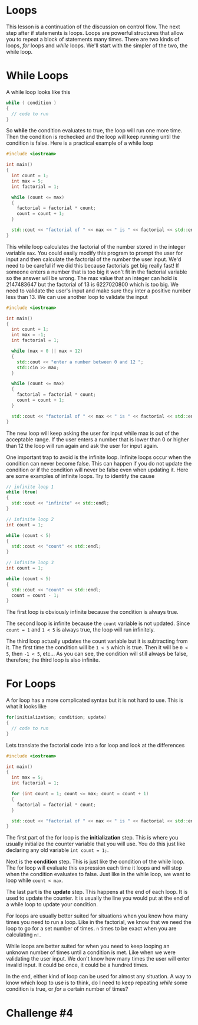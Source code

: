 # Loops

This lesson is a continuation of the discussion on control flow. The next step after if statements is loops. Loops are powerful structures that allow you to repeat a block of statements many times. There are two kinds of loops, _for_ loops and _while_ loops. We'll start with the simpler of the two, the while loop.

# While Loops

A while loop looks like this

```cpp
while ( condition )
{
  // code to run
}
```

So **while** the condition evaluates to true, the loop will run one more time. Then the condition is rechecked and the loop will keep running until the condition is false. Here is a practical example of a while loop

```cpp
#include <iostream>

int main()
{
  int count = 1;
  int max = 5;
  int factorial = 1;

  while (count <= max)
  {
    factorial = factorial * count;
    count = count + 1;
  }

  std::cout << "factorial of " << max << " is " << factorial << std::endl;
}
```

This while loop calculates the factorial of the number stored in the integer variable `max`. You could easily modify this program to prompt the user for input and then calculate the factorial of the number the user input. We'd need to be careful if we did this because factorials get big really fast! If someone enters a number that is too big it won't fit in the factorial variable so the answer will be wrong. The max value that an integer can hold is 2147483647 but the factorial of 13 is 6227020800 which is too big. We need to validate the user's input and make sure they inter a positive number less than 13. We can use another loop to validate the input

```cpp
#include <iostream>

int main()
{
  int count = 1;
  int max = -1;
  int factorial = 1;

  while (max < 0 || max > 12)
  {
    std::cout << "enter a number between 0 and 12 ";
    std::cin >> max;
  }

  while (count <= max)
  {
    factorial = factorial * count;
    count = count + 1;
  }

  std::cout << "factorial of " << max << " is " << factorial << std::endl;
}
```

The new loop will keep asking the user for input while max is out of the acceptable range. If the user enters a number that is lower than 0 or higher than 12 the loop will run again and ask the user for input again.

One important trap to avoid is the infinite loop. Infinite loops occur when the condition can never become false. This can happen if you do not update the condition or if the condition will never be false even when updating it. Here are some examples of infinite loops. Try to identify the cause

```cpp
// infinite loop 1
while (true)
{
  std::cout << "infinite" << std::endl;
}
```

```cpp
// infinite loop 2
int count = 1;

while (count < 5)
{
  std::cout << "count" << std::endl;
}
```

```cpp
// infinite loop 3
int count = 1;

while (count < 5)
{
  std::cout << "count" << std::endl;
  count = count - 1;
}
```

The first loop is obviously infinite because the condition is always true.

The second loop is infinite because the `count` variable is not updated. Since `count = 1` and `1 < 5` is always true, the loop will run infinitely.

The third loop actually updates the count variable but it is subtracting from it. The first time the condition will be `1 < 5` which is true. Then it will be `0 < 5`, then `-1 < 5`, etc... As you can see, the condition will still always be false, therefore; the third loop is also infinite.

# For Loops

A for loop has a more complicated syntax but it is not hard to use. This is what it looks like

```cpp
for(initialization; condition; update)
{
  // code to run
}
```

Lets translate the factorial code into a for loop and look at the differences

```cpp
#include <iostream>

int main()
{
  int max = 5;
  int factorial = 1;

  for (int count = 1; count <= max; count = count + 1)
  {
    factorial = factorial * count;
  }

  std::cout << "factorial of " << max << " is " << factorial << std::endl;
}
```

The first part of the for loop is the **initialization** step. This is where you usually initialize the counter variable that you will use. You do this just like declaring any old variable `int count = 1;`.

Next is the **condition** step. This is just like the condition of the while loop. The for loop will evaluate this expression each time it loops and will stop when the condition evaluates to false. Just like in the while loop, we want to loop while `count < max`.

The last part is the **update** step. This happens at the end of each loop. It is used to update the counter. It is usually the line you would put at the end of a while loop to update your condition.

For loops are usually better suited for situations when you know how many times you need to run a loop. Like in the factorial, we know that we need the loop to go for a set number of times. `n` times to be exact when you are calculating `n!`. 

While loops are better suited for when you need to keep looping an unknown number of times until a condition is met. Like when we were validating the user input. We don't know how many times the user will enter invalid input. It could be once, it could be a hundred times. 

In the end, either kind of loop can be used for almost any situation. A way to know which loop to use is to think, do I need to keep repeating *while* some condition is true, or *for* a certain number of times?

# Challenge #4
